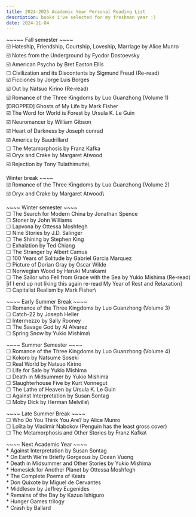 ```yaml
---
title: 2024-2025 Academic Year Personal Reading List
description: books i've selected for my freshman year :)
date: 2024-11-04
---
```

\~~~~~ Fall semester ~~~~\
☑️ Hateship, Friendship, Courtship, Loveship, Marriage by Alice Munro\
☑️ Notes from the Underground by Fyodor Dostoevsky \
☑️ American Psycho by Bret Easton Ellis\
☐ Civilization and its Discontents by Sigmund Freud (Re-read)\
☑️ Ficciones by Jorge Luis Borges\
☑️ Out by Natsuo Kirino (Re-read)\
☑️ Romance of the Three Kingdoms by Luo Guanzhong (Volume 1)\
\[DROPPED] Ghosts of My Life by Mark Fisher\
☑️ The Word for World is Forest by Ursula K. Le Guin\
☑️ Neuromancer by William Gibson\
☑️ Heart of Darkness by Joseph conrad\
☑️ America by Baudrillard\
☐ The Metamorphosis by Franz Kafka\
☑️ Oryx and Crake by Margaret Atwood\
☑️ Rejection by Tony Tulathimutte\

Winter break ~~~~\
☑️ Romance of the Three Kingdoms by Luo Guanzhong (Volume 2)\
☑️ Oryx and Crake by Margaret Atwood\

\~~~~ Winter semester ~~~~\
☐ The Search for Modern China by Jonathan Spence\
☐ Stoner by John Williams\
☐ Lapvona by Ottessa Moshfegh\
☐ Nine Stories by J.D. Salinger \
☐ The Shining by Stephen King\
☐ Exhalation by Ted Chiang\
☐ The Stranger by Albert Camus\
☐ 100 Years of Solitude by Gabriel Garcia Marquez\
☐ Picture of Dorian Gray by Oscar Wilde\
☐ Norwegian Wood by Haruki Murakami\
☐ The Sailor who Fell from Grace with the Sea by Yukio Mishima (Re-read) [if I end up not liking this again re-read My Year of Rest and Relaxation]\
☐ Capitalist Realism by Mark Fisher\

\~~~~ Early Summer Break ~~~~\
☐ Romance of the Three Kingdoms by Luo Guanzhong (Volume 3)\
☐ Catch-22 by Joseph Heller\
☐ Intermezzo by Sally Rooney\
☐ The Savage God by Al Alvarez\
☐ Spring Snow by Yukio Mishima\

\~~~~ Summer Semester ~~~~\
☐ Romance of the Three Kingdoms by Luo Guanzhong (Volume 4)\
☐ Kokoro by Natsume Soseki\
☐ Real World by Natsuo Kirino\
☐ Life for Sale by Yukio Mishima\
☐ Death in Midsummer by Yukio Mishima\
☐ Slaughterhouse Five by Kurt Vonnegut\
☐ The Lathe of Heaven by Ursula K. Le Guin\
☐ Against Interpretation by Susan Sontag\
☐ Moby Dick by Herman Melville\

\~~~~ Late Summer Break ~~~~\
☐ Who Do You Think You Are? by Alice Munro\
☐ Lolita by Vladimir Nabokov (Penguin has the least gross cover) \
☐ The Metamorphosis and Other Stories by Franz Kafka\

\~~~~ Next Academic Year ~~~~\
\* Against Interpretation by Susan Sontag\
\* On Earth We're Briefly Gorgeous by Ocean Vuong\
\* Death in Midsummer and Other Stories by Yukio Mishima\
\* Homesick for Another Planet by Ottessa Moshfegh\
\* The Complete Poems of Keats\
\* Don Quixote by Miguel de Cervantes\
\* Middlesex by Jeffrey Eugenides \
\* Remains of the Day by Kazuo Ishiguro\
\* Hunger Games trilogy\
\* Crash by Ballard